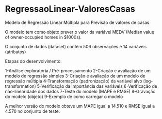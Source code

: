 # RegressaoLinear-ValoresCasas
Modelo de Regressão Linear Múltipla para Previsão de valores de casas

O modelo tem como objeto prever o valor da variável MEDV (Median value of owner-occupied homes in $1000s). 

O conjunto de dados (dataset) contém 506 observações e 14 variáveis (atributos)

Etapas do desenvolvimento:

1-Análise exploratória / Pré-processamento
2-Criação e avaliação de um modelo de regressão simples
3-Criação e avaliação de um modelo de regressão múltipla
4-Transformação (padronização) da variável alvo (log-transformation)
5-Verificação da importância das variáveis
6-Verificação de não-linearidade dos dados 
7-Teste do modelo (MAPE e RMSE)
8-Gravação do modelo (objeto)
9-Exemplo de como carregar o modelo

A melhor versão do modelo obteve um MAPE igual a 14.510 e RMSE igual a 4.570 no conjunto de teste.

